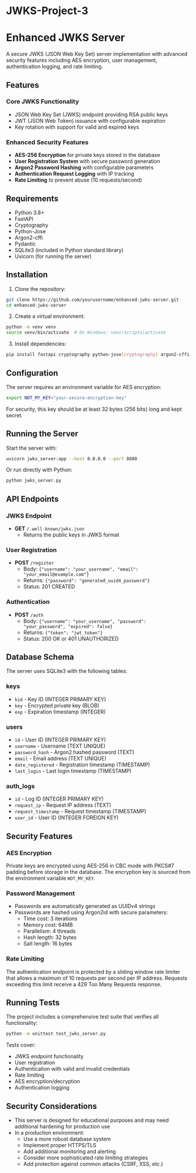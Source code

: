 # JWKS-Project-3
# Enhanced JWKS Server

A secure JWKS (JSON Web Key Set) server implementation with advanced security features including AES encryption, user management, authentication logging, and rate limiting.

## Features

### Core JWKS Functionality
- JSON Web Key Set (JWKS) endpoint providing RSA public keys
- JWT (JSON Web Token) issuance with configurable expiration
- Key rotation with support for valid and expired keys

### Enhanced Security Features
- **AES-256 Encryption** for private keys stored in the database
- **User Registration System** with secure password generation
- **Argon2 Password Hashing** with configurable parameters
- **Authentication Request Logging** with IP tracking
- **Rate Limiting** to prevent abuse (10 requests/second)

## Requirements

- Python 3.8+
- FastAPI
- Cryptography
- Python-Jose
- Argon2-cffi
- Pydantic
- SQLite3 (included in Python standard library)
- Uvicorn (for running the server)

## Installation

1. Clone the repository:

```bash
git clone https://github.com/yourusername/enhanced-jwks-server.git
cd enhanced-jwks-server
```

2. Create a virtual environment:

```bash
python -m venv venv
source venv/bin/activate  # On Windows: venv\Scripts\activate
```

3. Install dependencies:

```bash
pip install fastapi cryptography python-jose[cryptography] argon2-cffi pydantic uvicorn
```

## Configuration

The server requires an environment variable for AES encryption:

```bash
export NOT_MY_KEY="your-secure-encryption-key"
```

For security, this key should be at least 32 bytes (256 bits) long and kept secret.

## Running the Server

Start the server with:

```bash
uvicorn jwks_server:app --host 0.0.0.0 --port 8080
```

Or run directly with Python:

```bash
python jwks_server.py
```

## API Endpoints

### JWKS Endpoint
- **GET** `/.well-known/jwks.json`
  - Returns the public keys in JWKS format

### User Registration
- **POST** `/register`
  - Body: `{"username": "your_username", "email": "your_email@example.com"}`
  - Returns: `{"password": "generated_uuid4_password"}`
  - Status: 201 CREATED

### Authentication
- **POST** `/auth`
  - Body: `{"username": "your_username", "password": "your_password", "expired": false}`
  - Returns: `{"token": "jwt_token"}`
  - Status: 200 OK or 401 UNAUTHORIZED

## Database Schema

The server uses SQLite3 with the following tables:

### keys
- `kid` - Key ID (INTEGER PRIMARY KEY)
- `key` - Encrypted private key (BLOB)
- `exp` - Expiration timestamp (INTEGER)

### users
- `id` - User ID (INTEGER PRIMARY KEY)
- `username` - Username (TEXT UNIQUE)
- `password_hash` - Argon2 hashed password (TEXT)
- `email` - Email address (TEXT UNIQUE)
- `date_registered` - Registration timestamp (TIMESTAMP)
- `last_login` - Last login timestamp (TIMESTAMP)

### auth_logs
- `id` - Log ID (INTEGER PRIMARY KEY)
- `request_ip` - Request IP address (TEXT)
- `request_timestamp` - Request timestamp (TIMESTAMP)
- `user_id` - User ID (INTEGER FOREIGN KEY)

## Security Features

### AES Encryption
Private keys are encrypted using AES-256 in CBC mode with PKCS#7 padding before storage in the database. The encryption key is sourced from the environment variable `NOT_MY_KEY`.

### Password Management
- Passwords are automatically generated as UUIDv4 strings
- Passwords are hashed using Argon2id with secure parameters:
  - Time cost: 3 iterations
  - Memory cost: 64MB
  - Parallelism: 4 threads
  - Hash length: 32 bytes
  - Salt length: 16 bytes

### Rate Limiting
The authentication endpoint is protected by a sliding window rate limiter that allows a maximum of 10 requests per second per IP address. Requests exceeding this limit receive a 429 Too Many Requests response.

## Running Tests

The project includes a comprehensive test suite that verifies all functionality:

```bash
python -m unittest test_jwks_server.py
```

Tests cover:
- JWKS endpoint functionality
- User registration
- Authentication with valid and invalid credentials
- Rate limiting
- AES encryption/decryption
- Authentication logging

## Security Considerations

- This server is designed for educational purposes and may need additional hardening for production use
- In a production environment:
  - Use a more robust database system
  - Implement proper HTTPS/TLS
  - Add additional monitoring and alerting
  - Consider more sophisticated rate limiting strategies
  - Add protection against common attacks (CSRF, XSS, etc.)
